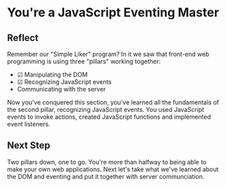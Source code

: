 # You're a JavaScript Eventing Master

## Reflect

Remember our "Simple Liker" program? In it we saw that front-end web programming
is using three "pillars" working together:

- ☑ Manipulating the DOM
- ☑ Recognizing JavaScript events
- Communicating with the server

Now you've conquered this section, you've learned all the fundamentals of the
second pillar, recognizing JavaScript events. You used JavaScript events to
invoke actions, created JavaScript functions and implemented event listeners.

## Next Step

Two pillars down, one to go. You're more than halfway to being able to make your
own web applications. Next let's take what we've learned about the DOM and
eventing and put it together with server communciation.

